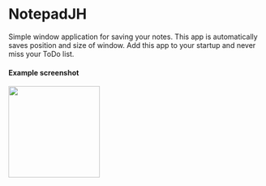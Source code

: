 # NotepadJH

Simple window application for saving your notes. 
This app is automatically saves position and size of window.
Add this app to your startup and never miss your ToDo list.

<h4>Example screenshot</h4>
<img width='180' src='https://user-images.githubusercontent.com/71323057/113473287-0e75a500-9469-11eb-9bdb-5d61102e1c55.png'>
